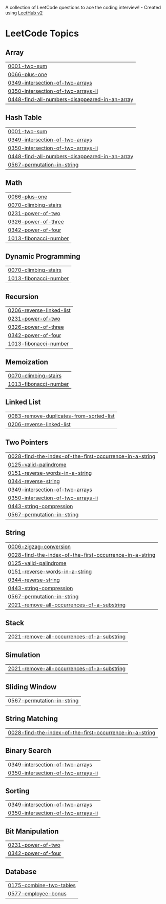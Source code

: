 A collection of LeetCode questions to ace the coding interview! - Created using [LeetHub v2](https://github.com/arunbhardwaj/LeetHub-2.0)
<!---LeetCode Topics Start-->
# LeetCode Topics
## Array
|  |
| ------- |
| [0001-two-sum](https://github.com/Satishnaidu2633/Leetcode/tree/master/0001-two-sum) |
| [0066-plus-one](https://github.com/Satishnaidu2633/Leetcode/tree/master/0066-plus-one) |
| [0349-intersection-of-two-arrays](https://github.com/Satishnaidu2633/Leetcode/tree/master/0349-intersection-of-two-arrays) |
| [0350-intersection-of-two-arrays-ii](https://github.com/Satishnaidu2633/Leetcode/tree/master/0350-intersection-of-two-arrays-ii) |
| [0448-find-all-numbers-disappeared-in-an-array](https://github.com/Satishnaidu2633/Leetcode/tree/master/0448-find-all-numbers-disappeared-in-an-array) |
## Hash Table
|  |
| ------- |
| [0001-two-sum](https://github.com/Satishnaidu2633/Leetcode/tree/master/0001-two-sum) |
| [0349-intersection-of-two-arrays](https://github.com/Satishnaidu2633/Leetcode/tree/master/0349-intersection-of-two-arrays) |
| [0350-intersection-of-two-arrays-ii](https://github.com/Satishnaidu2633/Leetcode/tree/master/0350-intersection-of-two-arrays-ii) |
| [0448-find-all-numbers-disappeared-in-an-array](https://github.com/Satishnaidu2633/Leetcode/tree/master/0448-find-all-numbers-disappeared-in-an-array) |
| [0567-permutation-in-string](https://github.com/Satishnaidu2633/Leetcode/tree/master/0567-permutation-in-string) |
## Math
|  |
| ------- |
| [0066-plus-one](https://github.com/Satishnaidu2633/Leetcode/tree/master/0066-plus-one) |
| [0070-climbing-stairs](https://github.com/Satishnaidu2633/Leetcode/tree/master/0070-climbing-stairs) |
| [0231-power-of-two](https://github.com/Satishnaidu2633/Leetcode/tree/master/0231-power-of-two) |
| [0326-power-of-three](https://github.com/Satishnaidu2633/Leetcode/tree/master/0326-power-of-three) |
| [0342-power-of-four](https://github.com/Satishnaidu2633/Leetcode/tree/master/0342-power-of-four) |
| [1013-fibonacci-number](https://github.com/Satishnaidu2633/Leetcode/tree/master/1013-fibonacci-number) |
## Dynamic Programming
|  |
| ------- |
| [0070-climbing-stairs](https://github.com/Satishnaidu2633/Leetcode/tree/master/0070-climbing-stairs) |
| [1013-fibonacci-number](https://github.com/Satishnaidu2633/Leetcode/tree/master/1013-fibonacci-number) |
## Recursion
|  |
| ------- |
| [0206-reverse-linked-list](https://github.com/Satishnaidu2633/Leetcode/tree/master/0206-reverse-linked-list) |
| [0231-power-of-two](https://github.com/Satishnaidu2633/Leetcode/tree/master/0231-power-of-two) |
| [0326-power-of-three](https://github.com/Satishnaidu2633/Leetcode/tree/master/0326-power-of-three) |
| [0342-power-of-four](https://github.com/Satishnaidu2633/Leetcode/tree/master/0342-power-of-four) |
| [1013-fibonacci-number](https://github.com/Satishnaidu2633/Leetcode/tree/master/1013-fibonacci-number) |
## Memoization
|  |
| ------- |
| [0070-climbing-stairs](https://github.com/Satishnaidu2633/Leetcode/tree/master/0070-climbing-stairs) |
| [1013-fibonacci-number](https://github.com/Satishnaidu2633/Leetcode/tree/master/1013-fibonacci-number) |
## Linked List
|  |
| ------- |
| [0083-remove-duplicates-from-sorted-list](https://github.com/Satishnaidu2633/Leetcode/tree/master/0083-remove-duplicates-from-sorted-list) |
| [0206-reverse-linked-list](https://github.com/Satishnaidu2633/Leetcode/tree/master/0206-reverse-linked-list) |
## Two Pointers
|  |
| ------- |
| [0028-find-the-index-of-the-first-occurrence-in-a-string](https://github.com/Satishnaidu2633/Leetcode/tree/master/0028-find-the-index-of-the-first-occurrence-in-a-string) |
| [0125-valid-palindrome](https://github.com/Satishnaidu2633/Leetcode/tree/master/0125-valid-palindrome) |
| [0151-reverse-words-in-a-string](https://github.com/Satishnaidu2633/Leetcode/tree/master/0151-reverse-words-in-a-string) |
| [0344-reverse-string](https://github.com/Satishnaidu2633/Leetcode/tree/master/0344-reverse-string) |
| [0349-intersection-of-two-arrays](https://github.com/Satishnaidu2633/Leetcode/tree/master/0349-intersection-of-two-arrays) |
| [0350-intersection-of-two-arrays-ii](https://github.com/Satishnaidu2633/Leetcode/tree/master/0350-intersection-of-two-arrays-ii) |
| [0443-string-compression](https://github.com/Satishnaidu2633/Leetcode/tree/master/0443-string-compression) |
| [0567-permutation-in-string](https://github.com/Satishnaidu2633/Leetcode/tree/master/0567-permutation-in-string) |
## String
|  |
| ------- |
| [0006-zigzag-conversion](https://github.com/Satishnaidu2633/Leetcode/tree/master/0006-zigzag-conversion) |
| [0028-find-the-index-of-the-first-occurrence-in-a-string](https://github.com/Satishnaidu2633/Leetcode/tree/master/0028-find-the-index-of-the-first-occurrence-in-a-string) |
| [0125-valid-palindrome](https://github.com/Satishnaidu2633/Leetcode/tree/master/0125-valid-palindrome) |
| [0151-reverse-words-in-a-string](https://github.com/Satishnaidu2633/Leetcode/tree/master/0151-reverse-words-in-a-string) |
| [0344-reverse-string](https://github.com/Satishnaidu2633/Leetcode/tree/master/0344-reverse-string) |
| [0443-string-compression](https://github.com/Satishnaidu2633/Leetcode/tree/master/0443-string-compression) |
| [0567-permutation-in-string](https://github.com/Satishnaidu2633/Leetcode/tree/master/0567-permutation-in-string) |
| [2021-remove-all-occurrences-of-a-substring](https://github.com/Satishnaidu2633/Leetcode/tree/master/2021-remove-all-occurrences-of-a-substring) |
## Stack
|  |
| ------- |
| [2021-remove-all-occurrences-of-a-substring](https://github.com/Satishnaidu2633/Leetcode/tree/master/2021-remove-all-occurrences-of-a-substring) |
## Simulation
|  |
| ------- |
| [2021-remove-all-occurrences-of-a-substring](https://github.com/Satishnaidu2633/Leetcode/tree/master/2021-remove-all-occurrences-of-a-substring) |
## Sliding Window
|  |
| ------- |
| [0567-permutation-in-string](https://github.com/Satishnaidu2633/Leetcode/tree/master/0567-permutation-in-string) |
## String Matching
|  |
| ------- |
| [0028-find-the-index-of-the-first-occurrence-in-a-string](https://github.com/Satishnaidu2633/Leetcode/tree/master/0028-find-the-index-of-the-first-occurrence-in-a-string) |
## Binary Search
|  |
| ------- |
| [0349-intersection-of-two-arrays](https://github.com/Satishnaidu2633/Leetcode/tree/master/0349-intersection-of-two-arrays) |
| [0350-intersection-of-two-arrays-ii](https://github.com/Satishnaidu2633/Leetcode/tree/master/0350-intersection-of-two-arrays-ii) |
## Sorting
|  |
| ------- |
| [0349-intersection-of-two-arrays](https://github.com/Satishnaidu2633/Leetcode/tree/master/0349-intersection-of-two-arrays) |
| [0350-intersection-of-two-arrays-ii](https://github.com/Satishnaidu2633/Leetcode/tree/master/0350-intersection-of-two-arrays-ii) |
## Bit Manipulation
|  |
| ------- |
| [0231-power-of-two](https://github.com/Satishnaidu2633/Leetcode/tree/master/0231-power-of-two) |
| [0342-power-of-four](https://github.com/Satishnaidu2633/Leetcode/tree/master/0342-power-of-four) |
## Database
|  |
| ------- |
| [0175-combine-two-tables](https://github.com/Satishnaidu2633/Leetcode/tree/master/0175-combine-two-tables) |
| [0577-employee-bonus](https://github.com/Satishnaidu2633/Leetcode/tree/master/0577-employee-bonus) |
<!---LeetCode Topics End-->